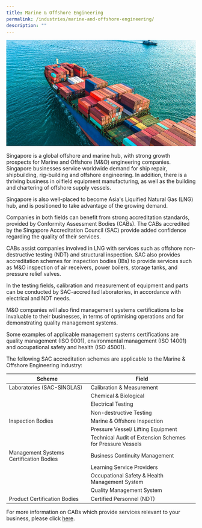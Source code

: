 ```yaml
---
title: Marine & Offshore Engineering
permalink: /industries/marine-and-offshore-engineering/
description: ""
---
```

![Marine and Offshore Engineering Industry](/images/industries/marine.jpg)

Singapore is a global offshore and marine hub, with strong growth prospects for Marine and Offshore (M&amp;O) engineering companies. Singapore businesses service worldwide demand for ship repair, shipbuilding, rig-building and offshore engineering. In addition, there is a thriving business in oilfield equipment manufacturing, as well as the building and chartering of offshore supply vessels.

Singapore is also well-placed to become Asia's Liquified Natural Gas (LNG) hub, and is positioned to take advantage of the growing demand.

Companies in both fields can benefit from strong accreditation standards, provided by Conformity Assessment Bodies (CABs).  The CABs accredited by the Singapore Accreditation Council (SAC) provide added confidence regarding the quality of their services.

CABs assist companies involved in LNG with services such as offshore non-destructive testing (NDT) and structural inspection. SAC also provides accreditation schemes for inspection bodies (IBs) to provide services such as M&amp;O inspection of air receivers, power boilers, storage tanks, and pressure relief valves.

In the testing fields, calibration and measurement of equipment and parts can be conducted by SAC-accredited laboratories, in accordance with electrical and NDT needs.

M&amp;O companies will also find management systems certifications to be invaluable to their businesses, in terms of optimising operations and for demonstrating quality management systems.

Some examples of applicable management systems certifications are quality management (ISO 9001), environmental management (ISO 14001) and occupational safety and health (ISO 45001).

The following SAC accreditation schemes are applicable to the Marine &amp; Offshore Engineering industry:

<table>
<thead>
  <tr>
    <th>Scheme</th>
    <th>Field</th>
  </tr>
</thead>
<tbody>
  <tr>
    <td>Laboratories (SAC-SINGLAS)</td>
    <td>Calibration &amp; Measurement</td>
  </tr>
  <tr>
    <td> </td>
    <td>Chemical &amp; Biological</td>
  </tr>
  <tr>
    <td> </td>
    <td>Electrical Testing</td>
  </tr>
  <tr>
    <td> </td>
    <td>Non-destructive Testing</td>
  </tr>
  <tr>
    <td>Inspection Bodies</td>
    <td>Marine &amp; Offshore Inspection</td>
  </tr>
  <tr>
    <td> </td>
    <td>Pressure Vessel/ Lifting Equipment</td>
  </tr>
  <tr>
    <td> </td>
    <td>Technical Audit of Extension Schemes for Pressure Vessels</td>
  </tr>
  <tr>
    <td>Management Systems Certification Bodies</td>
    <td>Business Continuity Management</td>
  </tr>
  <tr>
    <td> </td>
    <td>Learning Service Providers</td>
  </tr>
  <tr>
    <td> </td>
    <td>Occupational Safety &amp; Health Management System</td>
  </tr>
  <tr>
    <td> </td>
    <td>Quality Management System</td>
  </tr>
  <tr>
    <td>Product Certification Bodies</td>
    <td>Certified Personnel (NDT)</td>
  </tr>
	<tr>
</tr></tbody>
</table>

                      

For more information on CABs which provide services relevant to your business, please click [here](/services/accreditation-services).
